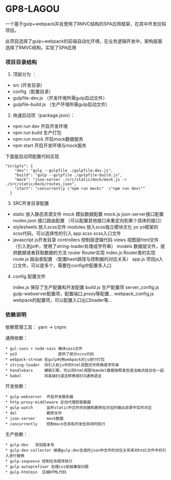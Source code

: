 # GP8-LAGOU
一个基于gulp+webpack并且使用了RMVC结构的SPA应用框架，在其中开发拉钩项目。

此项目选择了gulp+webpack的前端自动化环境，在业务逻辑开发中，架构层面选择了RMVC结构，实现了SPA应用


### 项目目录结构

1. 顶层分为 ：

* src (开发目录)
* config（配置目录）
* gulpfile-dev.js （开发环境所需gulp启动文件）
* gulpfile-build.js （生产环境所需gulp启动文件）

2. 快速启动项（package.json）：

* npm run dev 开启开发环境
* npm run build 生产打包
* npm run mock 开启mock数据服务
* npm start   开启开发环境与mock服务

下面是启动项配置代码实现
```
"scripts": {
    "dev": "gulp --gulpfile ./gulpfile-dev.js",
    "build": "gulp --gulpfile ./gulpfile-build.js",
    "mock": "json-server ./src/static/mock/mock.js -r ./src/static/mock/routes.json",
    "start": "concurrently \"npm run mock\"  \"npm run dev\""
  }
```

3. SRC开发目录配置

* static 放入静态资源文件
    mock 模拟数据配置
        mock.js json-server接口配置
        routes.json 接口路由配置 （可以配置其他接口来重定向到某个具体的接口）
* stylesheets 放入scss文件
    modules 放入scss独立模块文化
    yo      yo框架的scss代码，可以选择性的引入
    app.scss scss入口文件
* javascript js开发目录
    controllers 控制层逻辑代码
    views       视图层html文件（引入到js中，使用了string-loader处理成字符串）
    models      数据层文件，提供数据或者获取数据的方法
    router      Router实现
        index.js Router类的实现
        route.js 路由表配置  （配置hash路径与控制器的对应关系）
    app.js     项目js入口文件，可以是多个，需要在config中配置多入口

4. config 配置文件

    index.js 保存了生产配置和开发配置
    build.js  生产配置项
    server_config.js gulp-webserver配置项，配置端口,proxy等配置...
    webpack_config.js webpack的配置项，可以配置入口出口loader等...

### 依赖说明

依赖管理工具： yarn -> cnpm

通用依赖：

    * gul-sass + node-sass 编译sass文件
    * yo3                  提供了部分scss代码
    * webpack-stream 在gulp利用webpack对js进行打包
    * string-loader  将引入到js中的html视图文件转换成字符串
    * handlebars     模板引擎，可以将html视图与model数据按照某些语法格式结合在一起
    * babel          将高级ES语法转换成ES5通用语法

开发依赖：

    * gulp-webserver  开启开发服务器
    * http-proxy-middleware 反向代理获取数据
    * gulp-watch      监听static中文件的创建和删除在对应的输出目录中实时对应
    * del             删除文件
    * json-server     mock数据
    * concurrently    控制mock任务和开发任务同时执行

生产依赖：

    * gulp-dev   添加版本号
    * gulp-dev-collector 根据gulp-dev生成的json中文件的对应关系来对html文件中的引入进行替换
    * gulp-sequence 控制任务顺序执行
    * gulp-autoprefixer 处理css前缀兼容问题
    * gulp-htmlmin  压缩HTML代码

